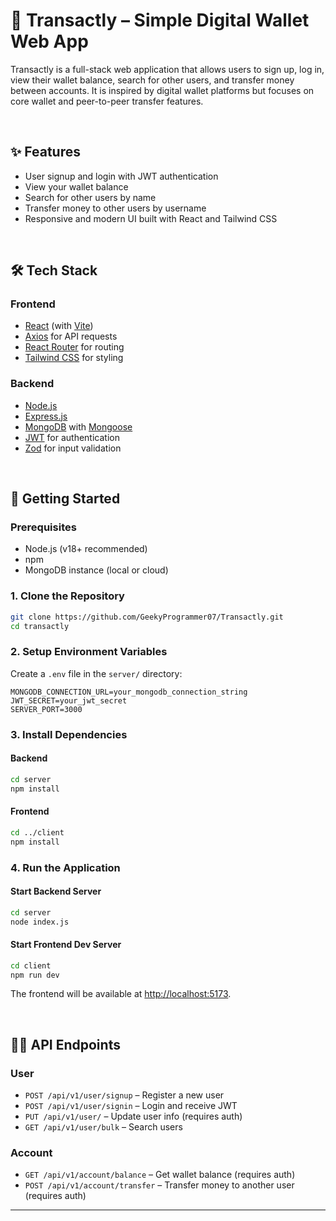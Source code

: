 # 💸 Transactly – Simple Digital Wallet Web App

Transactly is a full-stack web application that allows users to sign up, log in, view their wallet balance, search for other users, and transfer money between accounts. It is inspired by digital wallet platforms but focuses on core wallet and peer-to-peer transfer features.

<br>

## ✨ Features

- User signup and login with JWT authentication
- View your wallet balance
- Search for other users by name
- Transfer money to other users by username
- Responsive and modern UI built with React and Tailwind CSS

<br>

## 🛠 Tech Stack

### Frontend

- [React](https://reactjs.org/) (with [Vite](https://vitejs.dev/))
- [Axios](https://axios-http.com/) for API requests
- [React Router](https://reactrouter.com/) for routing
- [Tailwind CSS](https://tailwindcss.com/) for styling

### Backend

- [Node.js](https://nodejs.org/)
- [Express.js](https://expressjs.com/)
- [MongoDB](https://www.mongodb.com/) with [Mongoose](https://mongoosejs.com/)
- [JWT](https://jwt.io/) for authentication
- [Zod](https://zod.dev/) for input validation

<br>

## 🚀 Getting Started

### Prerequisites

- Node.js (v18+ recommended)
- npm
- MongoDB instance (local or cloud)

### 1. Clone the Repository

```sh
git clone https://github.com/GeekyProgrammer07/Transactly.git
cd transactly
```

### 2. Setup Environment Variables

Create a `.env` file in the `server/` directory:

```
MONGODB_CONNECTION_URL=your_mongodb_connection_string
JWT_SECRET=your_jwt_secret
SERVER_PORT=3000
```

### 3. Install Dependencies

#### Backend

```sh
cd server
npm install
```

#### Frontend

```sh
cd ../client
npm install
```

### 4. Run the Application

#### Start Backend Server

```sh
cd server
node index.js
```

#### Start Frontend Dev Server

```sh
cd client
npm run dev
```

The frontend will be available at [http://localhost:5173](http://localhost:5173).

<br>

## 🧑‍💻 API Endpoints

### User

- `POST /api/v1/user/signup` – Register a new user
- `POST /api/v1/user/signin` – Login and receive JWT
- `PUT /api/v1/user/` – Update user info (requires auth)
- `GET /api/v1/user/bulk` – Search users

### Account

- `GET /api/v1/account/balance` – Get wallet balance (requires auth)
- `POST /api/v1/account/transfer` – Transfer money to another user (requires auth)

---
